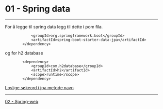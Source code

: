 # 01 - Spring data

---
For å legge til spring data legg til dette i pom fila. 
```		<dependency>
			<groupId>org.springframework.boot</groupId>
			<artifactId>spring-boot-starter-data-jpa</artifactId>
		</dependency>
```
og for h2 database
```
		<dependency>
			<groupId>com.h2database</groupId>
			<artifactId>h2</artifactId>
			<scope>runtime</scope>
		</dependency>
```

[Lovlige søkeord i jpa metode navn](https://docs.spring.io/spring-data/jpa/docs/current/reference/html/#jpa.query-methods.query-creation)

---

[02 - Spring-web](./02%20-%20Spring%20web.md)